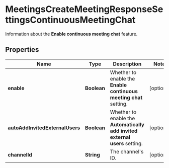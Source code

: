 

# MeetingsCreateMeetingResponseSettingsContinuousMeetingChat

Information about the **Enable continuous meeting chat** feature.

## Properties

| Name | Type | Description | Notes |
|------------ | ------------- | ------------- | -------------|
|**enable** | **Boolean** | Whether to enable the **Enable continuous meeting chat** setting. |  [optional] |
|**autoAddInvitedExternalUsers** | **Boolean** | Whether to enable the **Automatically add invited external users** setting. |  [optional] |
|**channelId** | **String** | The channel&#39;s ID. |  [optional] |




